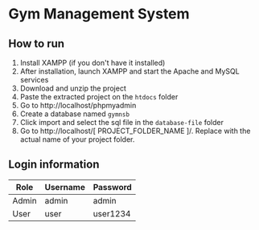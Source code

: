 # Gym Management System

## How to run
1. Install XAMPP (if you don't have it installed)
2. After installation, launch XAMPP and start the Apache and MySQL services
3. Download and unzip the project
3. Paste the extracted project on the `htdocs` folder
4. Go to http://localhost/phpmyadmin
5. Create a database named `gymnsb`
7. Click import and select the sql file in the `database-file` folder
8. Go to http://localhost/[ PROJECT_FOLDER_NAME ]/. Replace with the actual name of your project folder. 

## Login information

|  Role  | Username     | Password   |
|--------|--------------|------------|
| Admin  | admin   | admin   |
| User   | user    | user1234    |

